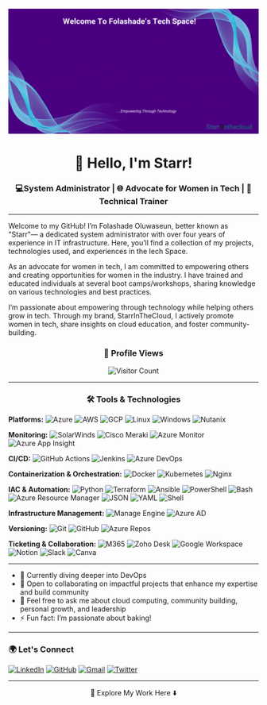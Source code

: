 ![Welcome Banner](https://github.com/Fola-Git/Fola-Git/blob/main/Github%20Banner.gif)

<div align="center">

# 👋 Hello, I'm Starr!

</div>

<div align="center">
  
### 💻System Administrator | 🌐 Advocate for Women in Tech | 📘 Technical Trainer 

</div>

---
Welcome to my GitHub! I’m Folashade Oluwaseun, better known as "Starr"— a dedicated system administrator with over four years of experience in IT infrastructure. Here, you’ll find a collection of my projects, technologies used, and experiences in the Iech Space.

As an advocate for women in tech, I am committed to empowering others and creating opportunities for women in the industry. I have trained and educated individuals at several boot camps/workshops, sharing knowledge on various technologies and best practices.

I’m passionate about empowering through technology while helping others grow in tech. Through my brand, StarrInTheCloud, I actively promote women in tech, share insights on cloud education, and foster community-building.

<div align="center"> 
  
  ### 👀 Profile Views 
  
</div>

<div align="center"> 
  
  ![Visitor Count](https://visitor-badge.laobi.icu/badge?page_id=Fola-Git)

 </div>

 ---
 
<div align="center"> 
  
### 🛠️ Tools & Technologies

 </div>
 
**Platforms:**  ![Azure](https://img.shields.io/badge/Azure-0078D4?style=flat&logo=microsoft-azure) ![AWS](https://img.shields.io/badge/AWS-232F3E?style=flat&logo=amazon-aws) ![GCP](https://img.shields.io/badge/GCP-4285F4?style=flat&logo=google-cloud) ![Linux](https://img.shields.io/badge/Linux-FCC624?style=flat&logo=linux) ![Windows](https://img.shields.io/badge/Windows-0078D6?style=flat&logo=windows) ![Nutanix](https://img.shields.io/badge/Nutanix-024c88?style=flat)

**Monitoring:** ![SolarWinds](https://img.shields.io/badge/SolarWinds-FFA500?style=flat) ![Cisco Meraki](https://img.shields.io/badge/Cisco%20Meraki-00827F?style=flat&logo=cisco) ![Azure Monitor](https://img.shields.io/badge/Azure%20Monitor-2563EB?style=flat) ![Azure App Insight](https://img.shields.io/badge/Azure%20App%20Insight-0078D4?style=flat)

**CI/CD:** ![GitHub Actions](https://img.shields.io/badge/GitHub%20Actions-2088FF?style=flat&logo=github-actions) ![Jenkins](https://img.shields.io/badge/Jenkins-D24939?style=flat&logo=jenkins) ![Azure DevOps](https://img.shields.io/badge/Azure%20DevOps-0078D7?style=flat&logo=azure-devops)

**Containerization & Orchestration:** ![Docker](https://img.shields.io/badge/Docker-2496ED?style=flat&logo=docker) ![Kubernetes](https://img.shields.io/badge/Kubernetes-326CE5?style=flat&logo=kubernetes) ![Nginx](https://img.shields.io/badge/Nginx-269539?style=flat&logo=nginx)

**IAC & Automation:** ![Python](https://img.shields.io/badge/Python-3776AB?style=flat&logo=python) ![Terraform](https://img.shields.io/badge/Terraform-7B42BC?style=flat&logo=terraform) ![Ansible](https://img.shields.io/badge/Ansible-EE0000?style=flat&logo=ansible) ![PowerShell](https://img.shields.io/badge/PowerShell-5391FE?style=flat&logo=powershell) ![Bash](https://img.shields.io/badge/Bash-4EAA25?style=flat&logo=gnu-bash) ![Azure Resource Manager](https://img.shields.io/badge/Azure%20Resource%20Manager-0078D4?style=flat&logo=microsoft-azure) ![JSON](https://img.shields.io/badge/JSON-000000?style=flat&logo=json) ![YAML](https://img.shields.io/badge/YAML-000080?style=flat&logo=yaml) ![Shell](https://img.shields.io/badge/Shell-4EAA25?style=flat&logo=gnu-bash)

**Infrastructure Management:** ![Manage Engine](https://img.shields.io/badge/Manage%20Engine-5C2D91?style=flat) ![Azure AD](https://img.shields.io/badge/Azure%20AD-0078D4?style=flat&logo=microsoft-azure)

**Versioning:** ![Git](https://img.shields.io/badge/Git-F05032?style=flat&logo=git) ![GitHub](https://img.shields.io/badge/GitHub-181717?style=flat&logo=github) ![Azure Repos](https://img.shields.io/badge/Azure%20Repos-0078D4?style=flat&logo=azure-devops)

**Ticketing & Collaboration:** ![M365](https://img.shields.io/badge/M365-D83B01?style=flat&logo=microsoft) ![Zoho Desk](https://img.shields.io/badge/Zoho%20Desk-FF4A00?style=flat&logo=zoho) ![Google Workspace](https://img.shields.io/badge/Google%20Workspace-4285F4?style=flat&logo=google) ![Notion](https://img.shields.io/badge/Notion-000000?style=flat&logo=notion) ![Slack](https://img.shields.io/badge/Slack-4A154B?style=flat&logo=slack) ![Canva](https://img.shields.io/badge/Canva-00C4CC?style=flat&logo=canva)

---

- 🌱 Currently diving deeper into DevOps
- 👯 Open to collaborating on impactful projects that enhance my expertise and build community
- 💬 Feel free to ask me about cloud computing, community building, personal growth, and leadership
- ⚡ Fun fact: I’m passionate about baking!
  
---

### 🌍 Let's Connect

[![LinkedIn](https://img.shields.io/badge/LinkedIn-Folashade%20Oluwaseun-blue?style=for-the-badge&logo=linkedin&logoColor=white)](https://www.linkedin.com/in/folashadebanire/)
[![GitHub](https://img.shields.io/badge/GitHub-Fola--Git-black?style=for-the-badge&logo=github&logoColor=white)](https://github.com/Fola-Git)
[![Gmail](https://img.shields.io/badge/Gmail-Folashade%20Oluwaseun-D14836?style=for-the-badge&logo=gmail&logoColor=white)](mailto:folashadeoluwaseun6@gmail.com)
[![Twitter](https://img.shields.io/badge/Twitter-Folashade%20Oluwaseun-1DA1F2?style=for-the-badge&logo=twitter&logoColor=white)](https://twitter.com/I_am_folashade_)

---

<div align="center"> 
  
🚀 Explore My Work Here ⬇️

 </div>
